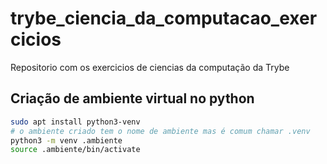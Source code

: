 # trybe_ciencia_da_computacao_exercicios
Repositorio com os exercicios de ciencias da computação da Trybe

## Criação de ambiente  virtual no python

```sh
sudo apt install python3-venv
# o ambiente criado tem o nome de ambiente mas é comum chamar .venv
python3 -m venv .ambiente
source .ambiente/bin/activate
```